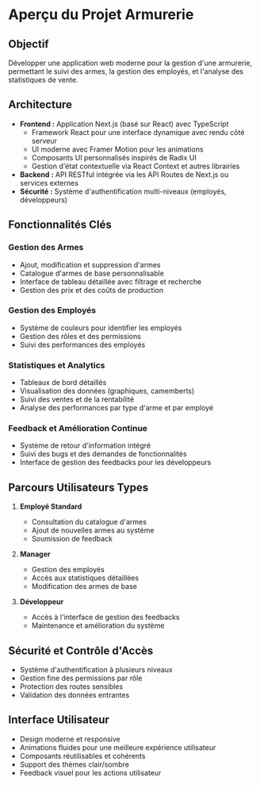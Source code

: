 # Aperçu du Projet Armurerie

## Objectif

Développer une application web moderne pour la gestion d'une armurerie, permettant le suivi des armes, la gestion des employés, et l'analyse des statistiques de vente.

## Architecture

- **Frontend :** Application Next.js (basé sur React) avec TypeScript
  - Framework React pour une interface dynamique avec rendu côté serveur
  - UI moderne avec Framer Motion pour les animations
  - Composants UI personnalisés inspirés de Radix UI
  - Gestion d'état contextuelle via React Context et autres librairies
- **Backend :** API RESTful intégrée via les API Routes de Next.js ou services externes
- **Sécurité :** Système d'authentification multi-niveaux (employés, développeurs)

## Fonctionnalités Clés

### Gestion des Armes
- Ajout, modification et suppression d'armes
- Catalogue d'armes de base personnalisable
- Interface de tableau détaillée avec filtrage et recherche
- Gestion des prix et des coûts de production

### Gestion des Employés
- Système de couleurs pour identifier les employés
- Gestion des rôles et des permissions
- Suivi des performances des employés

### Statistiques et Analytics
- Tableaux de bord détaillés
- Visualisation des données (graphiques, camemberts)
- Suivi des ventes et de la rentabilité
- Analyse des performances par type d'arme et par employé

### Feedback et Amélioration Continue
- Système de retour d'information intégré
- Suivi des bugs et des demandes de fonctionnalités
- Interface de gestion des feedbacks pour les développeurs

## Parcours Utilisateurs Types

1. **Employé Standard**
   - Consultation du catalogue d'armes
   - Ajout de nouvelles armes au système
   - Soumission de feedback

2. **Manager**
   - Gestion des employés
   - Accès aux statistiques détaillées
   - Modification des armes de base

3. **Développeur**
   - Accès à l'interface de gestion des feedbacks
   - Maintenance et amélioration du système

## Sécurité et Contrôle d'Accès

- Système d'authentification à plusieurs niveaux
- Gestion fine des permissions par rôle
- Protection des routes sensibles
- Validation des données entrantes

## Interface Utilisateur

- Design moderne et responsive
- Animations fluides pour une meilleure expérience utilisateur
- Composants réutilisables et cohérents
- Support des thèmes clair/sombre
- Feedback visuel pour les actions utilisateur
